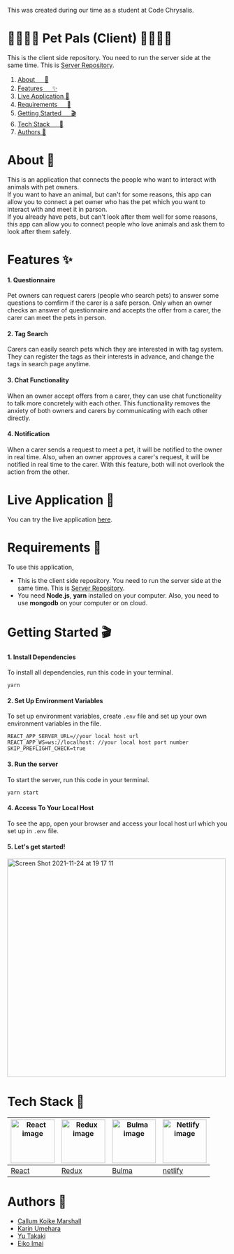 This was created during our time as a student at Code Chrysalis.

# 🐶🐢🐱🐰 Pet Pals (Client) 🦜🐷🐭🦦

This is the client side repository. You need to run the server side at the same time. This is [Server Repository](https://github.com/karin0216/pet-server).

1. [About 　 💁](#about-)
2. [Features 　 ✨](#features-)
3. [Live Application 🌈](#live-application-)
4. [Requirements 　 🙏](#requirements-)
5. [Getting Started 　 🎬](#getting-started-)
6. [Tech Stack 　 🤖](#tech-stack-)
7. [Authors 📝](#authors-)

# About 💁

This is an application that connects the people who want to interact with animals with pet owners.  
If you want to have an animal, but can't for some reasons, this app can allow you to connect a pet owner who has the pet which you want to interact with and meet it in parson.  
If you already have pets, but can't look after them well for some reasons, this app can allow you to connect people who love animals and ask them to look after them safely.

# Features ✨

#### 1. Questionnaire

Pet owners can request carers (people who search pets) to answer some questions to comfirm if the carer is a safe person. Only when an owner checks an answer of questionnaire and accepts the offer from a carer, the carer can meet the pets in person.

#### 2. Tag Search

Carers can easily search pets which they are interested in with tag system. They can register the tags as their interests in advance, and change the tags in search page anytime.

#### 3. Chat Functionality

When an owner accept offers from a carer, they can use chat functionality to talk more concretely with each other. This functionality removes the anxiety of both owners and carers by communicating with each other directly.

#### 4. Notification

When a carer sends a request to meet a pet, it will be notified to the owner in real time. Also, when an owner approves a carer's request, it will be notified in real time to the carer. With this feature, both will not overlook the action from the other.

# Live Application 🌈

You can try the live application [here](https://pet-pals-0216.netlify.app).

# Requirements 🙏

To use this application,

- This is the client side repository. You need to run the server side at the same time. This is [Server Repository](https://github.com/karin0216/pet-server).
- You need **Node.js**, **yarn** installed on your computer. Also, you need to use **mongodb** on your computer or on cloud.

# Getting Started 🎬

#### 1. Install Dependencies

To install all dependencies, run this code in your terminal.

```
yarn
```

#### 2. Set Up Environment Variables

To set up environment variables, create `.env` file and set up your own environment variables in the file.

```
REACT_APP_SERVER_URL=//your local host url
REACT_APP_WS=ws://localhost: //your local host port number
SKIP_PREFLIGHT_CHECK=true
```

#### 3. Run the server

To start the server, run this code in your terminal.

```
yarn start
```

#### 4. Access To Your Local Host

To see the app, open your browser and access your local host url which you set up in `.env` file.

#### 5. Let's get started!

<img width="500" alt="Screen Shot 2021-11-24 at 19 17 11" src="https://user-images.githubusercontent.com/83794734/143219860-ee33732a-67ce-4038-8d9d-40a292b4e1ab.png"> 
  
# Tech Stack 🤖  
|<img src="https://user-images.githubusercontent.com/83794734/143388086-2f543482-4c32-4d1b-9c10-00ea95769c8c.png" alt="React image" width="100">|<img src="https://user-images.githubusercontent.com/83794734/143385316-257a292f-799f-493e-967e-d721a2771734.png" alt="Redux image" width="100">|<img src="https://user-images.githubusercontent.com/83794734/143388023-1728a310-6365-4572-8dd3-8b3e29b7c99e.png" alt="Bulma image" width="100">|<img src="https://user-images.githubusercontent.com/83794734/143400683-4ad4938b-6696-43b3-929c-95d3f4d4d7cf.png" alt="Netlify image" width="100">|
|---|---|---|---|
|[React](https://reactjs.org/)|[Redux](https://redux-toolkit.js.org/)|[Bulma](https://bulma.io/)|[netlify](https://www.netlify.com/)|
# Authors 📝  
- [Callum Koike Marshall](https://github.com/marsc0388)
- [Karin Umehara](https://github.com/karin0216)
- [Yu Takaki](https://github.com/YuTakaki)
- [Eiko Imai](https://github.com/eiko0705)
